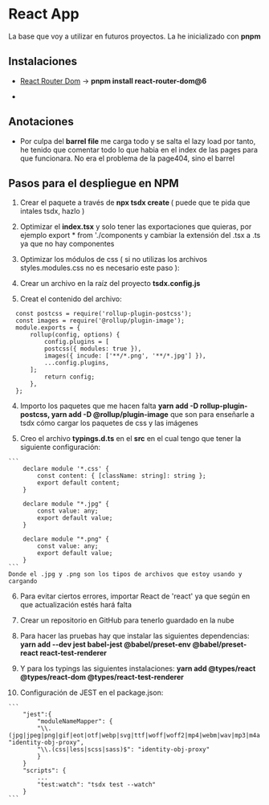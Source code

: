 # React App

La base que voy a utilizar en futuros proyectos. La he inicializado con **pnpm**

## Instalaciones

- [React Router Dom](https://reactrouter.com/en/main/start/tutorial) -> **pnpm install react-router-dom@6**

- 

## Anotaciones

- Por culpa del **barrel file** me carga todo y se salta el lazy load por tanto, he tenido que comentar todo lo que habia en el index de las pages para que funcionara. No era el problema de la page404, sino el barrel

## Pasos para el despliegue en NPM

1. Crear el paquete a través de **npx tsdx create <nombre del paquete>** ( puede que te pida que intales tsdx, hazlo )

2. Optimizar el **index.tsx** y solo tener las exportaciones que quieras, por ejemplo export * from './components y cambiar la extensión del .tsx a .ts ya que no hay componentes 

3. Optimizar los módulos de css ( si no utilizas los archivos styles.modules.css  no es necesario este paso ):

  1. Crear un archivo en la raíz del proyecto **tsdx.config.js**

  2. Creat el contenido del archivo:

  ```
    const postcss = require('rollup-plugin-postcss');
    const images = require('@rollup/plugin-image');
    module.exports = {
        rollup(config, options) {
            config.plugins = [
            postcss({ modules: true }),
            images({ incude: ['**/*.png', '**/*.jpg'] }),
            ...config.plugins,
        ];
            return config;
        },
    };
  ```
  4. Importo los paquetes que me hacen falta **yarn add -D rollup-plugin-postcss,  yarn add -D @rollup/plugin-image** que son para enseñarle a tsdx cómo cargar los paquetes de css y las imágenes

  5. Creo el archivo **typings.d.ts** en el **src** en el cual tengo que tener la siguiente configuración:
    
    ```
        declare module '*.css' {
            const content: { [className: string]: string };
            export default content;
        }

        declare module "*.jpg" {
            const value: any;
            export default value;
        }

        declare module "*.png" {
            const value: any;
            export default value;
        }
    ```
    Donde el .jpg y .png son los tipos de archivos que estoy usando y cargando
  
  6. Para evitar ciertos errores, importar React de 'react' ya que según en que actualización estés hará falta

  7. Crear un repositorio en GitHub para tenerlo guardado en la nube

  8. Para hacer las pruebas hay que instalar las siguientes dependencias: **yarn add --dev jest babel-jest @babel/preset-env @babel/preset-react react-test-renderer**

  9. Y para los typings las siguientes instalaciones: **yarn add @types/react @types/react-dom @types/react-test-renderer**

  10. Configuración de JEST en el package.json:

    ```
        "jest":{
            "moduleNameMapper": {
            "\\.(jpg|jpeg|png|gif|eot|otf|webp|svg|ttf|woff|woff2|mp4|webm|wav|mp3|m4a|aac|oga)$": "identity-obj-proxy",
            "\\.(css|less|scss|sass)$": "identity-obj-proxy"
            }
        }
        "scripts": {
            ...
            "test:watch": "tsdx test --watch"
        }
    ```
